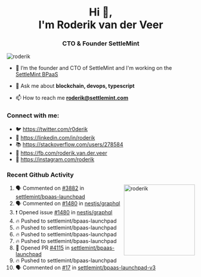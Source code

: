 <h1 align="center">Hi 👋,<br/> I'm Roderik van der Veer</h1>
<h3 align="center">CTO & Founder SettleMint</h3>

<p align="left"> <img src="https://komarev.com/ghpvc/?username=roderik" alt="roderik" /> </p>

- 🔭 I’m the founder and CTO of SettleMint and I'm working on the [SettleMint BPaaS](https://settlemint.com)

- 💬 Ask me about **blockchain, devops, typescript**

- 📫 How to reach me **roderik@settlemint.com**



### Connect with me:

- 🐦 https://twitter.com/r0derik
- 🏢 https://linkedin.com/in/roderik
- 📚 https://stackoverflow.com/users/278584
- 🙊 https://fb.com/roderik.van.der.veer
- 📸 https://instagram.com/roderik

### Recent Github Activity
<img src="https://github-readme-stats.vercel.app/api?username=roderik&show_icons=true&count_private=true" alt="roderik" align="right" height="190" />

<!--START_SECTION:activity-->
1. 🗣 Commented on [#3882](https://github.com/settlemint/bpaas-launchpad/issues/3882) in [settlemint/bpaas-launchpad](https://github.com/settlemint/bpaas-launchpad)
2. 🗣 Commented on [#1480](https://github.com/nestjs/graphql/issues/1480) in [nestjs/graphql](https://github.com/nestjs/graphql)
3. ❗️ Opened issue [#1480](https://github.com/nestjs/graphql/issues/1480) in [nestjs/graphql](https://github.com/nestjs/graphql)
4. 🔥 Pushed to settlemint/bpaas-launchpad
5. 🔥 Pushed to settlemint/bpaas-launchpad
6. 🔥 Pushed to settlemint/bpaas-launchpad
7. 🔥 Pushed to settlemint/bpaas-launchpad
8. 💪 Opened PR [#4115](https://github.com/settlemint/bpaas-launchpad/pull/4115) in [settlemint/bpaas-launchpad](https://github.com/settlemint/bpaas-launchpad)
9. 🔥 Pushed to settlemint/bpaas-launchpad
10. 🗣 Commented on [#17](https://github.com/settlemint/bpaas-launchpad-v3/issues/17) in [settlemint/bpaas-launchpad-v3](https://github.com/settlemint/bpaas-launchpad-v3)
<!--END_SECTION:activity-->